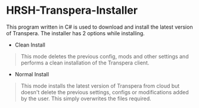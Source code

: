 # HRSH-Transpera-Installer
This program written in C# is used to download and install the latest version of Transpera. The installer has 2 options while installing.

- Clean Install
>This mode deletes the previous config, mods and other settings and performs a clean installation of the Transpera client.

- Normal Install
>This mode installs the latest version of Transpera from cloud but doesn't delete the previous settings, configs or modifications added by the user. This simply overwrites the files required.
